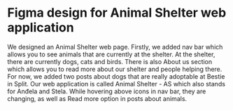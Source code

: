 # Figma design for Animal Shelter web application

We designed an Animal Shelter web page. Firstly, we added nav bar which allows you to see animals that are currently at the shelter. At the shelter, there are currently dogs, cats and birds. There is also About us section which allows you to read more about our shelter and people helping there. For now, we added two posts about dogs that are really adoptable at Bestie in Split. 
Our web application is called Animal Shelter - AS which also stands for Anđela and Stela.
While hovering above icons in nav bar, they are changing, as well as Read more option in posts about animals. 
